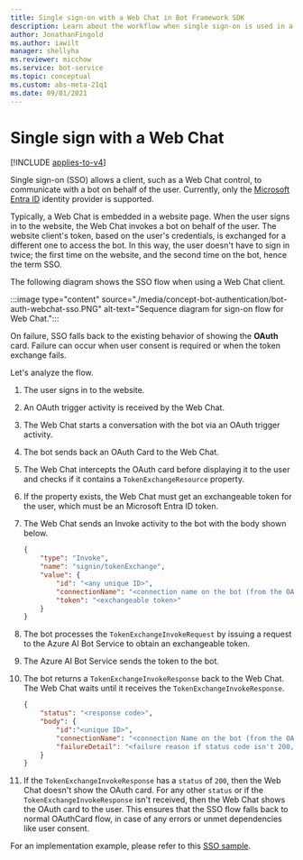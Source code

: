 ```yaml
---
title: Single sign-on with a Web Chat in Bot Framework SDK
description: Learn about the workflow when single sign-on is used in a bot and with a Web Chat client.
author: JonathanFingold
ms.author: iawilt
manager: shellyha
ms.reviewer: micchow
ms.service: bot-service
ms.topic: conceptual
ms.custom: abs-meta-21q1
ms.date: 09/01/2021
---
```


# Single sign with a Web Chat

[!INCLUDE [applies-to-v4](../includes/applies-to-v4-current.md)]

Single sign-on (SSO) allows a client, such as a Web Chat control, to communicate with a bot on behalf of the user. Currently, only the [Microsoft Entra ID](bot-builder-concept-identity-providers.md#azure-active-directory-identity-provider) identity provider is supported.

Typically, a Web Chat is embedded in a website page. When the user signs in to the website, the Web Chat invokes a bot on behalf of the user. The website client's token, based on the user's credentials, is exchanged for a different one to access the bot. In this way, the user doesn't have to sign in twice; the first time on the website, and the second time on the bot, hence the term SSO.

The following diagram shows the SSO flow when using a Web Chat client.

:::image type="content" source="./media/concept-bot-authentication/bot-auth-webchat-sso.PNG" alt-text="Sequence diagram for sign-on flow for Web Chat.":::

On failure, SSO falls back to the existing behavior of showing the **OAuth** card. Failure can occur when user consent is required or when the token exchange fails.

Let's analyze the flow.

1. The user signs in to the website.
1. An OAuth trigger activity is received by the Web Chat.
1. The Web Chat starts a conversation with the bot via an OAuth trigger activity.
1. The bot sends back an OAuth Card to the Web Chat.
1. The Web Chat intercepts the OAuth card before displaying it to the user and checks if it contains a `TokenExchangeResource` property.
1. If the property exists, the Web Chat must get an exchangeable token for the user, which must be an Microsoft Entra ID token.
1. The Web Chat sends an Invoke activity to the bot with the body shown below.

    ```json
    {
        "type": "Invoke",
        "name": "signin/tokenExchange",
        "value": {
            "id": "<any unique ID>",
            "connectionName": "<connection name on the bot (from the OAuth Card)>",
            "token": "<exchangeable token>"
        }
    }
    ```

1. The bot processes the `TokenExchangeInvokeRequest` by issuing a request to the Azure AI Bot Service to obtain an exchangeable token.

1. The Azure AI Bot Service sends the token to the bot.

1. The bot returns a `TokenExchangeInvokeResponse` back to the Web Chat. The Web Chat waits until it receives the `TokenExchangeInvokeResponse`.

    ```json
    {
        "status": "<response code>",
        "body": {
            "id":"<unique ID>",
            "connectionName": "<connection Name on the bot (from the OAuth Card)>",
            "failureDetail": "<failure reason if status code isn't 200, null otherwise>"
        }
    }
    ```

1. If the `TokenExchangeInvokeResponse` has a `status` of `200`, then the Web Chat doesn't show the OAuth card. For any other `status` or if the `TokenExchangeInvokeResponse` isn't received, then the Web Chat shows the OAuth card to the user. This ensures that the SSO flow falls back to normal OAuthCard flow, in case of any errors or unmet dependencies like user consent.

For an implementation example, please refer to this [SSO sample](https://github.com/microsoft/BotFramework-WebChat/tree/master/samples/07.advanced-web-chat-apps/e.sso-on-behalf-of-authentication).
